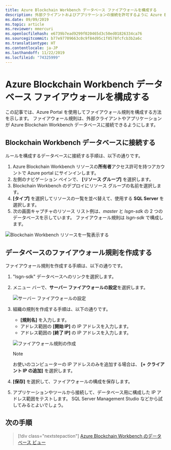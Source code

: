 ```yaml
---
title: Azure Blockchain Workbench データベース ファイアウォールを構成する
description: 外部クライアントおよびアプリケーションの接続を許可するように Azure Blockchain Workbench Preview データベース ファイアウォールを構成する方法について説明します。
ms.date: 09/09/2019
ms.topic: article
ms.reviewer: mmercuri
ms.openlocfilehash: e6739b7ead9299f020465d3c50ed01826334ca76
ms.sourcegitcommit: b77e97709663c0c9f84d95c1f0578fcfcb3b2a6c
ms.translationtype: HT
ms.contentlocale: ja-JP
ms.lasthandoff: 11/22/2019
ms.locfileid: "74325999"
---
```

# <a name="configure-the-azure-blockchain-workbench-database-firewall"></a>Azure Blockchain Workbench データベース ファイアウォールを構成する

この記事では、Azure Portal を使用してファイアウォール規則を構成する方法を示します。 ファイアウォール規則は、外部クライアントやアプリケーションが Azure Blockchain Workbench データベースに接続できるようにします。

## <a name="connect-to-the-blockchain-workbench-database"></a>Blockchain Workbench データベースに接続する

ルールを構成するデータベースに接続する手順は、以下の通りです。

1. Azure Blockchain Workbench リソースの**所有者**アクセス許可を持つアカウントで Azure portal にサインインします。
2. 左側のナビゲーション ペインで、 **[リソース グループ]** を選択します。
3. Blockchain Workbench のデプロイにリソース グループの名前を選択します。
4. **[タイプ]** を選択してリソースの一覧を並べ替えて、使用する **SQL Server** を選択します。
5. 次の画面キャプチャのリソース リスト例は、*master* と *lsgn-sdk* の 2 つのデータベースを示しています。 ファイアウォール規則は *lsgn-sdk* で構成します。

![Blockchain Workbench リソースを一覧表示する](./media/database-firewall/list-database-resources.png)

## <a name="create-a-database-firewall-rule"></a>データベースのファイアウォール規則を作成する

ファイアウォール規則を作成する手順は、以下の通りです。

1. "lsgn-sdk" データベースへのリンクを選択します。
2. メニュー バーで、**サーバー ファイアウォールの設定**を選択します。

   ![サーバー ファイアウォールの設定](./media/database-firewall/configure-server-firewall.png)

3. 組織の規則を作成する手順は、以下の通りです。

   * **[規則名]** を入力します。
   * アドレス範囲の **[開始 IP]** の IP アドレスを入力します。
   * アドレス範囲の **[終了 IP]** の IP アドレスを入力します。

   ![ファイアウォール規則の作成](./media/database-firewall/create-firewall-rule.png)

    > [!NOTE]
    > お使いのコンピューターの IP アドレスのみを追加する場合は、 **[+ クライアント IP の追加]** を選択します。
        
1. **[保存]** を選択して、ファイアウォールの構成を保存します。
2. アプリケーションやツールから接続して、データベース用に構成した IP アドレス範囲をテストします。 SQL Server Management Studio などから試してみるとよいでしょう。

## <a name="next-steps"></a>次の手順

> [!div class="nextstepaction"]
> [Azure Blockchain Workbench のデータベース ビュー](database-views.md)